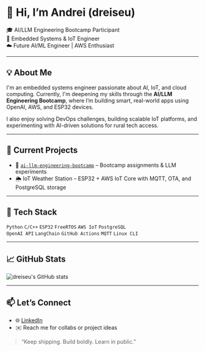 # 👋 Hi, I’m Andrei (dreiseu)

🎓 AI/LLM Engineering Bootcamp Participant  
🔧 Embedded Systems & IoT Engineer  
☁️ Future AI/ML Engineer | AWS Enthusiast

---

## 💡 About Me

I'm an embedded systems engineer passionate about AI, IoT, and cloud computing. Currently, I'm deepening my skills through the **AI/LLM Engineering Bootcamp**, where I’m building smart, real-world apps using OpenAI, AWS, and ESP32 devices.

I also enjoy solving DevOps challenges, building scalable IoT platforms, and experimenting with AI-driven solutions for rural tech access.

---

## 🚀 Current Projects

- 🧠 [`ai-llm-engineering-bootcamp`](https://github.com/dreiseu/ai-llm-engineering-bootcamp) – Bootcamp assignments & LLM experiments
- 🌦️ IoT Weather Station – ESP32 + AWS IoT Core with MQTT, OTA, and PostgreSQL storage

---

## 🔧 Tech Stack

`Python` `C/C++` `ESP32` `FreeRTOS` `AWS IoT` `PostgreSQL`  
`OpenAI API` `LangChain` `GitHub Actions` `MQTT` `Linux CLI`

---

## 📈 GitHub Stats

![dreiseu's GitHub stats](https://github-readme-stats.vercel.app/api?username=dreiseu&show_icons=true&theme=radical)

---

## 📫 Let’s Connect

- 🌐 [LinkedIn]([https://www.linkedin.com/in/andrei-limuel-gelvoleo-ece-ect/])
- ✉️ Reach me for collabs or project ideas

> “Keep shipping. Build boldly. Learn in public.”
